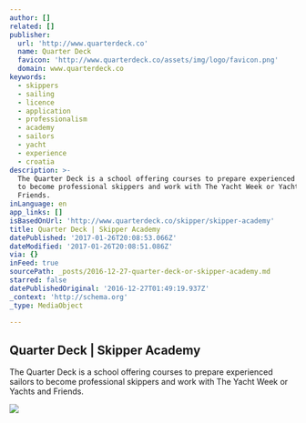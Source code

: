 ```yaml
---
author: []
related: []
publisher:
  url: 'http://www.quarterdeck.co'
  name: Quarter Deck
  favicon: 'http://www.quarterdeck.co/assets/img/logo/favicon.png'
  domain: www.quarterdeck.co
keywords:
  - skippers
  - sailing
  - licence
  - application
  - professionalism
  - academy
  - sailors
  - yacht
  - experience
  - croatia
description: >-
  The Quarter Deck is a school offering courses to prepare experienced sailors
  to become professional skippers and work with The Yacht Week or Yachts and
  Friends.
inLanguage: en
app_links: []
isBasedOnUrl: 'http://www.quarterdeck.co/skipper/skipper-academy'
title: Quarter Deck | Skipper Academy
datePublished: '2017-01-26T20:08:53.066Z'
dateModified: '2017-01-26T20:08:51.086Z'
via: {}
inFeed: true
sourcePath: _posts/2016-12-27-quarter-deck-or-skipper-academy.md
starred: false
datePublishedOriginal: '2016-12-27T01:49:19.937Z'
_context: 'http://schema.org'
_type: MediaObject

---
```

<article style=""><h1>Quarter Deck | Skipper Academy</h1><p>The Quarter Deck is a school offering courses to prepare experienced sailors to become professional skippers and work with The Yacht Week or Yachts and Friends.</p><img src="http://cdn.theyachtweek.com/assets/skipperacademy/wanttolivethedream.jpg" /></article>